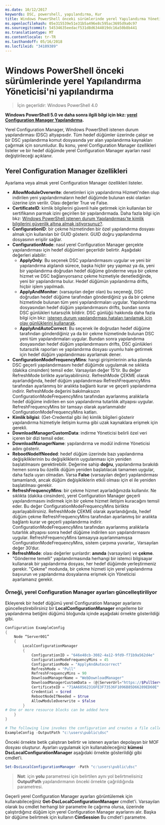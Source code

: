 ```yaml
---
ms.date: 10/12/2017
keywords: DSC, powershell, yapılandırma, Kur
title: Windows PowerShell önceki sürümlerinde yerel Yapılandırma Yöneticisi'ni yapılandırma
ms.openlocfilehash: 05e315539e51e31b5a496e8c595ac3695d9a0c97
ms.sourcegitcommit: 54534635eedacf531d8d6344019dc16a50b8b441
ms.translationtype: MT
ms.contentlocale: tr-TR
ms.lasthandoff: 05/16/2018
ms.locfileid: "34189389"
---
```

# <a name="configuring-the-local-configuration-manager-in-previous-versions-of-windows-powershell"></a>Windows PowerShell önceki sürümlerinde yerel Yapılandırma Yöneticisi'ni yapılandırma

>İçin geçerlidir: Windows PowerShell 4.0

**Windows PowerShell 5.0 ve daha sonra ilgili bilgi için bkz: [yerel Configuration Manager Yapılandırma](metaConfig.md).**

Yerel Configuration Manager, Windows PowerShell istenen durum yapılandırması (DSC) altyapısıdır.
Tüm hedef düğümler üzerinde çalışır ve bir DSC yapılandırma komut dosyasında yer alan yapılandırma kaynakları çağırmak için sorumludur.
Bu konu, yerel Configuration Manager özellikleri listeler ve bir hedef düğümde yerel Configuration Manager ayarları nasıl değiştirileceği açıklanır.

## <a name="local-configuration-manager-properties"></a>Yerel Configuration Manager özellikleri

Ayarlama veya almak yerel Configuration Manager özellikleri listeler.

- **AllowModuleOverwrite**: denetimleri için yapılandırma Hizmeti'nden olup indirilen yeni yapılandırmaların hedef düğümde bulunan eski olanları üzerine izin verilir. Olası değerler True ve False.
- **CertificateID**: kimlik bilgilerini güvenli hale getirmek için kullanılan bir sertifikanın parmak izini geçirilen bir yapılandırmada. Daha fazla bilgi için bkz: [Windows PowerShell istenen durum Yapılandırması'te kimlik bilgilerini güvenlik altına almak istiyorsunuz?](http://blogs.msdn.com/b/powershell/archive/2014/01/31/want-to-secure-credentials-in-windows-powershell-desired-state-configuration.aspx).
- **ConfigurationID**: bir çekme hizmetinden bir özel yapılandırma dosyası almak için kullanılan bir GUID gösterir. GUID doğru yapılandırma dosyasının erişilir sağlar.
- **ConfigurationMode**: nasıl yerel Configuration Manager gerçekte yapılandırması için hedef düğümleri geçerlidir belirtir. Aşağıdaki değerleri alabilir:
  - **ApplyOnly**: Bu seçenek DSC yapılandırmasını uygular ve yeni bir yapılandırma algılandı sürece, başka hiçbir şey yapmaz ya da, yeni bir yapılandırma doğrudan hedef düğüme gönderme veya bir çekme hizmet ve DSC bağlanıyorsanız çekme hizmetiyle denetlediğinde, yeni bir yapılandırma bulur. Hedef düğümün yapılandırma drifts, hiçbir işlem yapılmadı.
  - **ApplyAndMonitor**: (varsayılan değer olan) bu seçeneği, DSC doğrudan hedef düğüme tarafından gönderdiğiniz ya da bir çekme hizmetinde bulunan tüm yeni yapılandırmaları uygular. Yapılandırma dosyasından hedef düğüm yapılandırmasını drifts, bundan sonra DSC günlükleri tutarsızlık bildirir. DSC günlüğü hakkında daha fazla bilgi için bkz: [istenen durum yapılandırması hataları tanılamak için olay günlüklerini kullanarak](http://blogs.msdn.com/b/powershell/archive/2014/01/03/using-event-logs-to-diagnose-errors-in-desired-state-configuration.aspx).
  - **ApplyAndAutoCorrect**: Bu seçenek ile doğrudan hedef düğüme tarafından gönderdiğiniz ya da bir çekme hizmetinde bulunan DSC yeni tüm yapılandırmaları uygular. Bundan sonra yapılandırma dosyasından hedef düğüm yapılandırmasını drifts, DSC günlükleri tutarsızlık raporları ve yapılandırma dosyası uyumlu hale getirmek için hedef düğüm yapılandırması ayarlamak dener.
- **ConfigurationModeFrequencyMins**: hangi girişimlerinin arka planda DSC geçerli yapılandırmasını hedef düğümde uygulamak ne sıklıkta (dakika cinsinden) temsil eder. Varsayılan değer 15'tir. Bu değer RefreshMode birlikte ayarlayabilirsiniz. RefreshMode ÇEKME olarak ayarlandığında, hedef düğüm yapılandırması RefreshFrequencyMins tarafından ayarlanmış bir aralıkta bağlantı kurar ve geçerli yapılandırma indirir. RefreshMode değerini bakılmaksızın ConfigurationModeFrequencyMins tarafından ayarlanmış aralıklarla hedef düğüme indirilen en son yapılandırma tutarlılık altyapısı uygular. RefreshFrequencyMins bir tamsayı olarak ayarlanmalıdır ConfigurationModeFrequencyMins katları.
- **Kimlik bilgisi**: (Get-Credential gibi ile) kimlik bilgileri gösterir yapılandırma hizmetiyle iletişim kurma gibi uzak kaynaklara erişmek için gerekli.
- **DownloadManagerCustomData**: indirme Yöneticisi belirli özel veri içeren bir dizi temsil eder.
- **DownloadManagerName**: yapılandırma ve modül indirme Yöneticisi adını gösterir.
- **RebootNodeIfNeeded**: hedef düğüm üzerinde bazı yapılandırma değişikliklerinin bu değişikliklerin uygulanması için yeniden başlatılmasını gerektirebilir. Değerine sahip **doğru**, yapılandırma bırakıldı hemen sonra bu özellik düğüm yeniden başlatılacak tamamen uygular, daha fazla uyarı olmadan. Varsa **False** (varsayılan değer) yapılandırması tamamlandı, ancak düğüm değişikliklerin etkili olması için el ile yeniden başlatılması gerekir.
- **RefreshFrequencyMins**: bir çekme hizmet ayarladığınızda kullanılır. Ne sıklıkta (dakika cinsinden), yerel Configuration Manager geçerli yapılandırmasını indirmek için bir çekme hizmet iletişim kuracağını temsil eder. Bu değer ConfigurationModeFrequencyMins birlikte ayarlayabilirsiniz. RefreshMode ÇEKME olarak ayarlandığında, hedef düğüm çekme RefreshFrequencyMins tarafından ayarlanmış bir aralıkta bağlantı kurar ve geçerli yapılandırma indirir. ConfigurationModeFrequencyMins tarafından ayarlanmış aralıklarla tutarlılık altyapısı sonra hedef düğüme indirilen son yapılandırmasını uygular. RefreshFrequencyMins tamsayıya ayarlanmamışsa ConfigurationModeFrequencyMins, sistem çarpıma yuvarlar,. Varsayılan değer 30’dur.
- **RefreshMode**: olası değerler şunlardır: **anında** (varsayılan) ve **çekme**. "Gönderme temelli" yapılandırmasında herhangi bir istemci bilgisayar kullanarak bir yapılandırma dosyası, her hedef düğümde yerleştirmeniz gerekir. "Çekme" modunda, bir çekme hizmeti için yerel yapılandırma başvurun ve yapılandırma dosyalarına erişmek için Yöneticisi ayarlamanız gerekir.

### <a name="example-of-updating-local-configuration-manager-settings"></a>Örneği, yerel Configuration Manager ayarları güncelleştiriliyor

Ekleyerek bir hedef düğümü yerel Configuration Manager ayarlarını güncelleştirebilirsiniz bir **LocalConfigurationManager** engelleme bir yapılandırma betiğini düğümü bloğunda içinde aşağıdaki örnekte gösterildiği gibi.

```powershell
Configuration ExampleConfig
{
    Node “Server001”
    {
        LocalConfigurationManager
        {
            ConfigurationID = "646e48cb-3082-4a12-9fd9-f71b9a562d4e"
            ConfigurationModeFrequencyMins = 45
            ConfigurationMode = "ApplyAndAutocorrect"
            RefreshMode = "Pull"
            RefreshFrequencyMins = 90
            DownloadManagerName = "WebDownloadManager"
            DownloadManagerCustomData = (@{ServerUrl="https://$PullService/psdscpullserver.svc"})
            CertificateID = "71AA68562316FE3F73536F1096B85D66289ED60E"
            Credential = $cred
            RebootNodeIfNeeded = $true
            AllowModuleOverwrite = $false
        }
# One or more resource blocks can be added here
    }
}

# The following line invokes the configuration and creates a file called Server001.meta.mof at the specified path
ExampleConfig -OutputPath "c:\users\public\dsc"
```

Önceki örnekte betik çalıştıran belirtir ve istenen ayarları depolayan bir MOF dosyası oluşturur.
Ayarları uygulamak için kullanabileceğiniz **kümesi DscLocalConfigurationManager** aşağıdaki örnekte gösterildiği gibi cmdlet'i.

```powershell
Set-DscLocalConfigurationManager -Path "c:\users\public\dsc"
```

> **Not**: için **yolu** parametresi için belirtilen aynı yol belirtmelisiniz **OutputPath** yapılandırmanın önceki örnekte çağrıldığında parametresi.

Geçerli yerel Configuration Manager ayarları görüntülemek için kullanabileceğiniz **Get-DscLocalConfigurationManager** cmdlet'i.
Varsayılan olarak bu cmdlet herhangi bir parametre ile çağırma olursa, üzerinde çalıştırdığınız düğüm için yerel Configuration Manager ayarlarını alır.
Başka bir düğüme belirtmek için kullanın **CimSession** Bu cmdlet'i parametre.